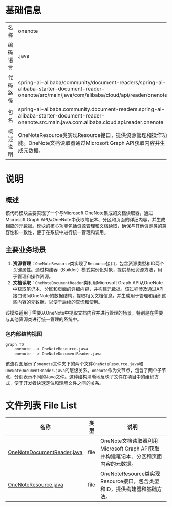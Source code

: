 # 基础信息

|      |      |
|------|------|
| 名称 | onenote |
| 编码语言 | .java |
| 代码路径 | spring-ai-alibaba/community/document-readers/spring-ai-alibaba-starter-document-reader-onenote/src/main/java/com/alibaba/cloud/api/reader/onenote |
| 包名 | spring-ai-alibaba.community.document-readers.spring-ai-alibaba-starter-document-reader-onenote.src.main.java.com.alibaba.cloud.api.reader.onenote |
| 概述说明 | OneNoteResource类实现Resource接口，提供资源管理和操作功能。OneNote文档读取器通过Microsoft Graph API获取内容并生成元数据。 |

# 说明

## 概述
该代码模块主要实现了一个与Microsoft OneNote集成的文档读取器，通过Microsoft Graph API从OneNote中获取笔记本、分区和页面的详细内容，并生成相应的元数据。模块的核心功能包括资源管理和文档读取，确保与其他资源类的兼容性和一致性，便于在系统中进行统一管理和调用。

## 主要业务场景
1. **资源管理**：`OneNoteResource`类实现了`Resource`接口，包含资源类型和ID两个关键属性。通过构建器（Builder）模式实例化对象，提供基础资源方法，用于管理和操作资源。
2. **文档读取**：`OneNoteDocumentReader`类利用Microsoft Graph API从OneNote中获取笔记本、分区和页面的详细内容，并构建元数据。该过程涉及通过API接口访问OneNote的数据结构，提取相关文档信息，并生成用于管理和组织这些内容的元数据，以便于后续的查询和使用。

该模块适用于需要从OneNote中提取文档内容并进行管理的场景，特别是在需要与其他资源类进行统一管理的系统中。


### 包内部结构视图

```mermaid
graph TD
    onenote --> OneNoteResource.java
    onenote --> OneNoteDocumentReader.java
```

该流程图展示了`onenote`文件夹下的两个文件`OneNoteResource.java`和`OneNoteDocumentReader.java`的层级关系。`onenote`作为父节点，包含了两个子节点，分别表示不同的Java文件。这种结构清晰地反映了文件在项目中的组织方式，便于开发者快速定位和理解文件之间的关系。

# 文件列表 File List

| 名称   | 类型  | 说明 |
|-------|------|-------------|
| [OneNoteDocumentReader.java](OneNoteDocumentReader.md) | file | OneNote文档读取器利用Microsoft Graph API获取并构建笔记本、分区和页面内容的元数据。 |
| [OneNoteResource.java](OneNoteResource.md) | file | OneNoteResource类实现Resource接口，包含类型和ID，提供构建器和基础方法。 |


